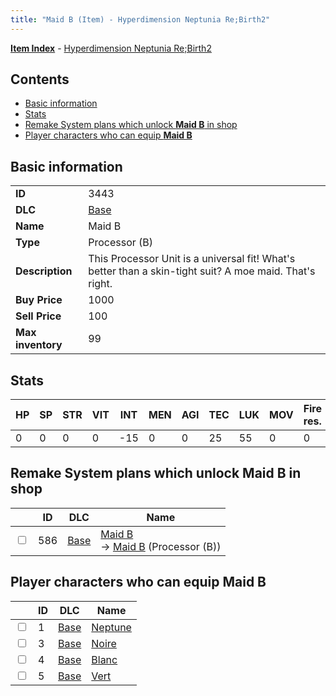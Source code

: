 ```yaml
---
title: "Maid B (Item) - Hyperdimension Neptunia Re;Birth2"
---
```


[**Item Index**](/neptunia/rb2/item/index.html) - [Hyperdimension Neptunia Re;Birth2](/neptunia/rb2)

## Contents

- [Basic information](#basic-information)
- [Stats](#stats)
- [Remake System plans which unlock **Maid B** in shop](#remake-system-plans-which-unlock-maid-b-in-shop)
- [Player characters who can equip **Maid B**](#player-characters-who-can-equip-maid-b)

## Basic information

|   |   |
| -- | -- |
| **ID** | 3443 |
| **DLC** | [Base](/neptunia/rb2/dlc/0-base.html) |
| **Name** | Maid B |
| **Type** | Processor (B) |
| **Description** | This Processor Unit is a universal fit! What's better than a skin-tight suit? A moe maid. That's right. |
| **Buy Price** | 1000 |
| **Sell Price** | 100 |
| **Max inventory** | 99 |

## Stats

| HP | SP | STR | VIT | INT | MEN | AGI | TEC | LUK | MOV | Fire res. | Ice res. | Wind res. | Lightning res. |
| -- | -- | --- | --- | --- | --- | --- | --- | --- | --- | --------- | -------- | --------- | -------------- |
| 0 | 0 | 0 | 0 | -15 | 0 | 0 | 25 | 55 | 0 | 0 | 0 | 0 | 0 |

## Remake System plans which unlock **Maid B** in shop

|    | ID | DLC | Name |
| -- | -- | --- | ---- |
| <input type="checkbox" id="rb2-remake-0-586" class="trackbox" /> | 586 | [Base](/neptunia/rb2/dlc/0-base.html) | [Maid B](/neptunia/rb2/remake/0-586-maid-b.html)<br />→ [Maid B](/neptunia/rb2/item/0-3443-maid-b.html) (Processor (B)) |

## Player characters who can equip **Maid B**

|    | ID | DLC | Name |
| -- | -- | --- | ---- |
| <input type="checkbox" id="rb2-player-0-1" class="trackbox" /> | 1 | [Base](/neptunia/rb2/dlc/0-base.html) | [Neptune](/neptunia/rb2/player/0-1-neptune.html) |
| <input type="checkbox" id="rb2-player-0-3" class="trackbox" /> | 3 | [Base](/neptunia/rb2/dlc/0-base.html) | [Noire](/neptunia/rb2/player/0-3-noire.html) |
| <input type="checkbox" id="rb2-player-0-4" class="trackbox" /> | 4 | [Base](/neptunia/rb2/dlc/0-base.html) | [Blanc](/neptunia/rb2/player/0-4-blanc.html) |
| <input type="checkbox" id="rb2-player-0-5" class="trackbox" /> | 5 | [Base](/neptunia/rb2/dlc/0-base.html) | [Vert](/neptunia/rb2/player/0-5-vert.html) |